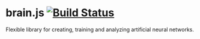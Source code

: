 brain.js [![Build Status](https://travis-ci.org/ClaudioAlbertin/brain.png)](https://travis-ci.org/ClaudioAlbertin/brain)
========

Flexible library for creating, training and analyzing artificial neural networks.
